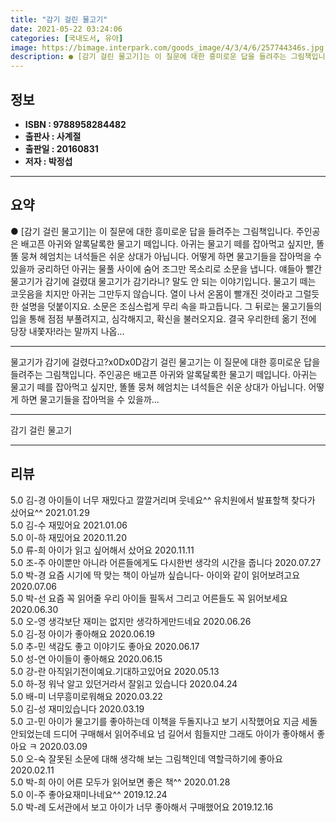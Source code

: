 ```yaml
---
title: "감기 걸린 물고기"
date: 2021-05-22 03:24:06
categories: [국내도서, 유아]
image: https://bimage.interpark.com/goods_image/4/3/4/6/257744346s.jpg
description: ● [감기 걸린 물고기]는 이 질문에 대한 흥미로운 답을 들려주는 그림책입니다. 주인공은 배고픈 아귀와 알록달록한 물고기 떼입니다. 아귀는 물고기 떼를 잡아먹고 싶지만, 똘똘 뭉쳐 헤엄치는 녀석들은 쉬운 상대가 아닙니다. 어떻게 하면 물고기들을 잡아먹을 수 있을까 궁리하던 아귀는 물풀
---
```


## **정보**

- **ISBN : 9788958284482**
- **출판사 : 사계절**
- **출판일 : 20160831**
- **저자 : 박정섭**

------



## **요약**

●  [감기 걸린 물고기]는 이 질문에 대한 흥미로운 답을 들려주는 그림책입니다. 주인공은 배고픈 아귀와 알록달록한 물고기 떼입니다. 아귀는 물고기 떼를 잡아먹고 싶지만, 똘똘 뭉쳐 헤엄치는 녀석들은 쉬운 상대가 아닙니다. 어떻게 하면 물고기들을 잡아먹을 수 있을까 궁리하던 아귀는 물풀 사이에 숨어 조그만 목소리로 소문을 냅니다. 얘들아 빨간물고기가 감기에 걸렸대 물고기가 감기라니? 말도 안 되는 이야기입니다. 물고기 떼는 코웃음을 치지만 아귀는 그만두지 않습니다. 열이 나서 온몸이 빨개진 것이라고 그럴듯한 설명을 덧붙이지요. 소문은 조심스럽게 무리 속을 파고듭니다. 그 뒤로는 물고기들의 입을 통해 점점 부풀려지고, 심각해지고, 확신을 불러오지요. 결국 우리한테 옮기 전에 당장 내쫓자!라는 말까지 나옵...

------

물고기가 감기에 걸렸다고?x0Dx0D감기 걸린 물고기는 이 질문에 대한 흥미로운 답을 들려주는 그림책입니다. 주인공은 배고픈 아귀와 알록달록한 물고기 떼입니다. 아귀는 물고기 떼를 잡아먹고 싶지만, 똘똘 뭉쳐 헤엄치는 녀석들은 쉬운 상대가 아닙니다. 어떻게 하면 물고기들을 잡아먹을 수 있을까... 

------


감기 걸린 물고기 

------


## **리뷰** 

5.0 김-경 아이들이 너무 재밌다고 깔깔거리며 웃네요^^ 유치원에서 발표할책 찾다가 샀어요^^  2021.01.29 <br/>5.0 김-수 재밌어요 2021.01.06 <br/>5.0 이-하 재밌어요 2020.11.20 <br/>5.0 류-희 아이가 읽고 싶어해서 샀어요 2020.11.11 <br/>5.0 조-주 아이뿐만 아니라 어른들에게도 다시한번 생각의 시간을 줍니다 2020.07.27 <br/>5.0 박-경 요즘 시기에 딱 맞는 책이 아닐까 싶습니다-
아이와 같이 읽어보려고요 2020.07.06 <br/>5.0 박-선 요즘 꼭 읽어줄 우리 아이들 필독서 그리고 어른들도 꼭 읽어보세요 2020.06.30 <br/>5.0 오-영 생각보단 재미는 없지만 생각하게만드네요 2020.06.26 <br/>5.0 김-정 아이가 좋아해요 2020.06.19 <br/>5.0 추-민 색감도 좋고 이야기도 좋아요 2020.06.17 <br/>5.0 성-연 아이들이 좋아해요 2020.06.15 <br/>5.0 강-란 아직읽기전이예요.기대하고있어요 2020.05.13 <br/>5.0 하-정 워낙 알고 있던거라서 잘읽고 있습니다 2020.04.24 <br/>5.0 배-미 너무흥미로워해요  2020.03.22 <br/>5.0 김-성 재미있습니다 2020.03.19 <br/>5.0 고-민 아이가 물고기를 좋아하는데 이책을 두돌지나고 보기 시작했어요 지금 세돌안되었는데 드디어 구매해서 읽어주네요 넘 길어서 힘들지만 그래도 아이가 좋아해서 좋아요 ㅋ 2020.03.09 <br/>5.0 오-숙 잘못된 소문에 대해 생각해 보는 그림책인데 역할극하기에 좋아요 2020.02.11 <br/>5.0 박-희 아이 어른 모두가 읽어보면 좋은 책^^ 2020.01.28 <br/>5.0 이-주 좋아요재미나네요^^ 2019.12.24 <br/>5.0 박-례 도서관에서 보고 아이가 너무 좋아해서 구매했어요  2019.12.16 <br/>
